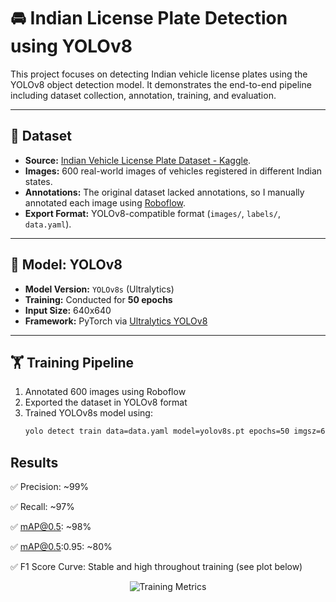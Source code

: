 # 🚘 Indian License Plate Detection using YOLOv8

This project focuses on detecting Indian vehicle license plates using the YOLOv8 object detection model. It demonstrates the end-to-end pipeline including dataset collection, annotation, training, and evaluation.

---

## 📁 Dataset

- **Source:** [Indian Vehicle License Plate Dataset - Kaggle](https://www.kaggle.com/datasets/saisirishan/indian-vehicle-dataset/data).
- **Images:** 600 real-world images of vehicles registered in different Indian states.
- **Annotations:** The original dataset lacked annotations, so I manually annotated each image using [Roboflow](https://roboflow.com/).
- **Export Format:** YOLOv8-compatible format (`images/`, `labels/`, `data.yaml`).

---

## 🧠 Model: YOLOv8

- **Model Version:** `YOLOv8s` (Ultralytics)
- **Training:** Conducted for **50 epochs**
- **Input Size:** 640x640
- **Framework:** PyTorch via [Ultralytics YOLOv8](https://github.com/ultralytics/ultralytics)

---

## 🏋️ Training Pipeline

1. Annotated 600 images using Roboflow
2. Exported the dataset in YOLOv8 format
3. Trained YOLOv8s model using:
   ```bash
   yolo detect train data=data.yaml model=yolov8s.pt epochs=50 imgsz=640

## Results
✅ Precision: ~99%

✅ Recall: ~97%

✅ mAP@0.5: ~98%

✅ mAP@0.5:0.95: ~80%

✅ F1 Score Curve: Stable and high throughout training (see plot below)

<p align="center"> <img src="path_to_results_image.png" alt="Training Metrics"> </p>

